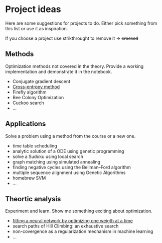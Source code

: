 # Project ideas

Here are some suggestions for projects to do. Either pick something from this list or use it as inspiration.

If you choose a project use strikthrought to remove it -> ~~crossed~~

## Methods

Optimization methods not covered in the theory. Provide a working implementation and demonstrate it in the notebook.

- Conjugate gradient descent
- [Cross-entropy method](https://en.wikipedia.org/wiki/Cross-Entropy_Method)
- Firefly algorithm
- Bee Colony Optimization
- Cuckoo search
- ...

## Applications

Solve a problem using a method from the course or a new one.

- time table scheduling
- analytic solution of a ODE using genetic programming
- solve a Sudoku using local search
- graph matching using simulated annealing
- finding negative cycles using the Bellman–Ford algorithm
- multiple sequence alignment using Genetic Algorithms
- homebrew SVM
- ...

## Theortic analysis

Experiment and learn. Show me something exciting about optimization.

- [fitting a neural network by optimizing one weigth at a time](http://arxiv.org/abs/2005.05955)
- search paths of Hill Climbing: an exhaustive search
- non-covergence as a regularization mechanism in machine learning
- ...

